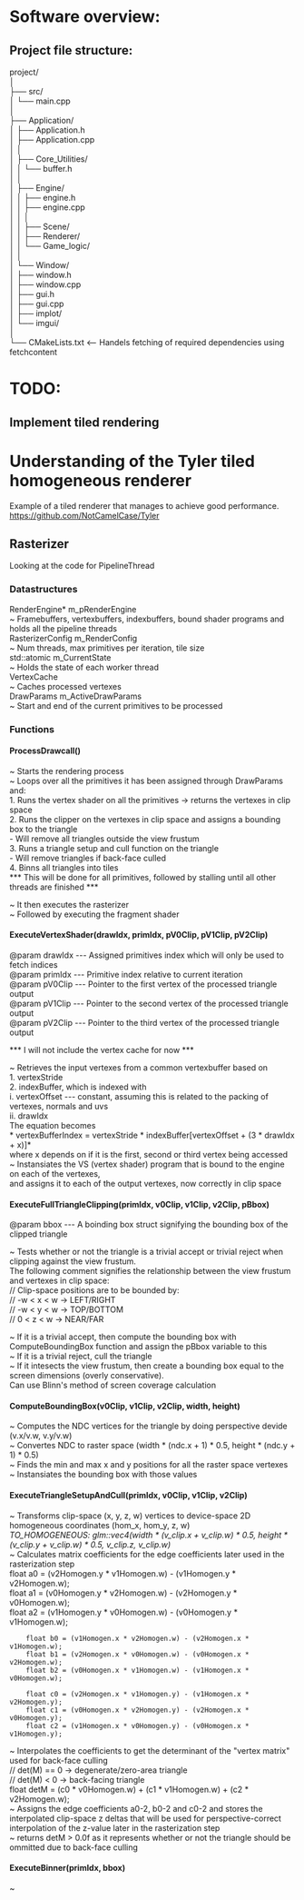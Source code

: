 # Software overview:

## Project file structure:
  
project/  
│  
├── src/  
│   └── main.cpp  
│  
├── Application/  
│   ├── Application.h  
│   ├── Application.cpp  
│   │  
│   ├── Core_Utilities/  
│   │   └── buffer.h  
│   │  
│   ├── Engine/  
│   │   ├── engine.h  
│   │   ├── engine.cpp  
│   │   │  
│   │   ├── Scene/  
│   │   ├── Renderer/  
│   │   └── Game_logic/  
│   │  
│   └── Window/  
│       ├── window.h  
│       ├── window.cpp  
│       ├── gui.h  
│       ├── gui.cpp  
│       ├── implot/  
│       └── imgui/  
│  
└── CMakeLists.txt <-- Handels fetching of required dependencies using fetchcontent   


# TODO:  
## Implement tiled rendering  

# Understanding of the Tyler tiled homogeneous renderer  
Example of a tiled renderer that manages to achieve good performance.    
https://github.com/NotCamelCase/Tyler  

## Rasterizer  
Looking at the code for PipelineThread  

### Datastructures  
RenderEngine* m_pRenderEngine  
~ Framebuffers, vertexbuffers, indexbuffers, bound shader programs and holds all the pipeline threads  
RasterizerConfig m_RenderConfig   
~ Num threads, max primitives per iteration, tile size  
std::atomic<ThreadStatus> m_CurrentState   
~ Holds the state of each worker thread  
VertexCache  
~ Caches processed vertexes  
DrawParams m_ActiveDrawParams  
~ Start and end of the current primitives to be processed  

### Functions  
#### ProcessDrawcall()  
~ Starts the rendering process  
~ Loops over all the primitives it has been assigned through DrawParams and:  
    1. Runs the vertex shader on all the primitives -> returns the vertexes in clip space  
    2. Runs the clipper on the vertexes in clip space and assigns a bounding box to the triangle  
        - Will remove all triangles outside the view frustum  
    3. Runs a triangle setup and cull function on the triangle  
        - Will remove triangles if back-face culled  
    4. Binns all triangles into tiles  
    *** This will be done for all primitives, followed by stalling until all other threads are finished ***  

~ It then executes the rasterizer    
~ Followed by executing the fragment shader  

#### ExecuteVertexShader(drawIdx, primIdx, pV0Clip, pV1Clip, pV2Clip)  
@param drawIdx --- Assigned primitives index which will only be used to fetch indices  
@param primIdx --- Primitive index relative to current iteration  
@param pV0Clip --- Pointer to the first vertex of the processed triangle output  
@param pV1Clip --- Pointer to the second vertex of the processed triangle output  
@param pV2Clip --- Pointer to the third vertex of the processed triangle output  
  
*** I will not include the vertex cache for now ***  

~ Retrieves the input vertexes from a common vertexbuffer based on  
    1. vertexStride  
    2. indexBuffer, which is indexed with   
        i.  vertexOffset --- constant, assuming this is related to the packing of vertexes, normals and uvs  
        ii. drawIdx  
    The equation becomes   
    * vertexBufferIndex = vertexStride * indexBuffer[vertexOffset + (3 * drawIdx + x)]*  
    where x depends on if it is the first, second or third vertex being accessed  
~ Instansiates the VS (vertex shader) program that is bound to the engine on each of the vertexes,  
  and assigns it to each of the output vertexes, now correctly in clip space  


#### ExecuteFullTriangleClipping(primIdx, v0Clip, v1Clip, v2Clip, pBbox)  
@param bbox --- A boinding box struct signifying the bounding box of the clipped triangle  

~ Tests whether or not the triangle is a trivial accept or trivial reject when clipping against the view frustum.  
  The following comment signifies the relationship between the view frustum and vertexes in clip space:  
    // Clip-space positions are to be bounded by:  
    // -w < x < w   -> LEFT/RIGHT  
    // -w < y < w   -> TOP/BOTTOM  
    //  0 < z < w   -> NEAR/FAR  

~ If it is a trivial accept, then compute the bounding box with ComputeBoundingBox function and assign the pBbox variable to this  
~ If it is a trivial reject, cull the triangle  
~ If it intesects the view frustum, then create a bounding box equal to the screen dimensions (overly conservative).   
  Can use Blinn's method of screen coverage calculation  

#### ComputeBoundingBox(v0Clip, v1Clip, v2Clip, width, height)  
~ Computes the NDC vertices for the triangle by doing perspective devide (v.x/v.w, v.y/v.w)  
~ Convertes NDC to raster space (width * (ndc.x + 1) * 0.5, height * (ndc.y + 1) * 0.5)  
~ Finds the min and max x and y positions for all the raster space vertexes  
~ Instansiates the bounding box with those values  

#### ExecuteTriangleSetupAndCull(primIdx, v0Clip, v1Clip, v2Clip)  
~ Transforms clip-space (x, y, z, w) vertices to device-space 2D homogeneous coordinates (hom_x, hom_y, z, w)  
    *TO_HOMOGENEOUS: glm::vec4(width * (v_clip.x + v_clip.w) * 0.5, height * (v_clip.y + v_clip.w) * 0.5, v_clip.z, v_clip.w)*  
~ Calculates matrix coefficients for the edge coefficients later used in the rasterization step   
        float a0 = (v2Homogen.y * v1Homogen.w) - (v1Homogen.y * v2Homogen.w);  
        float a1 = (v0Homogen.y * v2Homogen.w) - (v2Homogen.y * v0Homogen.w);  
        float a2 = (v1Homogen.y * v0Homogen.w) - (v0Homogen.y * v1Homogen.w);  

        float b0 = (v1Homogen.x * v2Homogen.w) - (v2Homogen.x * v1Homogen.w);  
        float b1 = (v2Homogen.x * v0Homogen.w) - (v0Homogen.x * v2Homogen.w);  
        float b2 = (v0Homogen.x * v1Homogen.w) - (v1Homogen.x * v0Homogen.w);  

        float c0 = (v2Homogen.x * v1Homogen.y) - (v1Homogen.x * v2Homogen.y);  
        float c1 = (v0Homogen.x * v2Homogen.y) - (v2Homogen.x * v0Homogen.y);  
        float c2 = (v1Homogen.x * v0Homogen.y) - (v0Homogen.x * v1Homogen.y);  
~ Interpolates the coefficients to get the determinant of the "vertex matrix" used for back-face culling  
        // det(M) == 0 -> degenerate/zero-area triangle  
        // det(M) < 0  -> back-facing triangle  
        float detM = (c0 * v0Homogen.w) + (c1 * v1Homogen.w) + (c2 * v2Homogen.w);  
~ Assigns the edge coefficients a0-2, b0-2 and c0-2 and stores the interpolated clip-space z deltas that will be used for perspective-correct  
  interpolation of the z-value later in the rasterization step  
~ returns detM > 0.0f as it represents whether or not the triangle should be ommitted due to back-face culling  

#### ExecuteBinner(primIdx, bbox)  
~   


